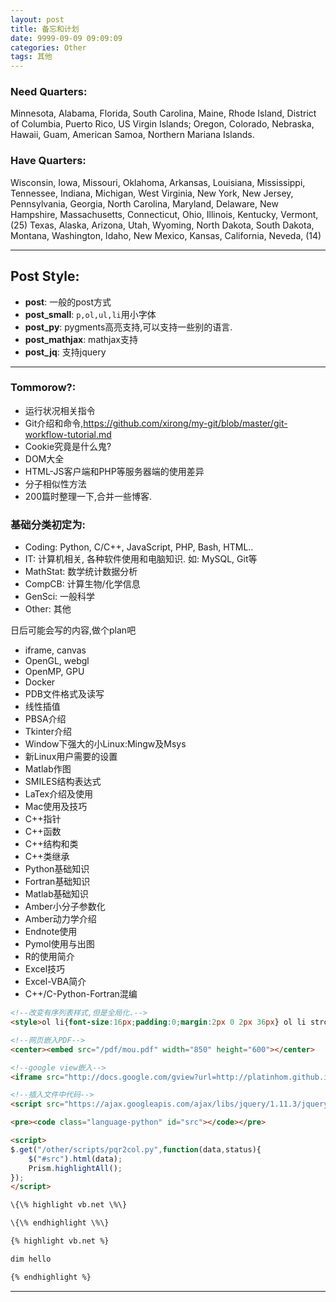 ```yaml
---
layout: post
title: 备忘和计划
date: 9999-09-09 09:09:09
categories: Other 
tags: 其他
---
```


### Need Quarters:

Minnesota,  Alabama, Florida,  South Carolina,  Maine, Rhode Island, District of Columbia, Puerto Rico, US Virgin Islands;
Oregon, Colorado, Nebraska, Hawaii, Guam, American Samoa, Northern Mariana Islands.

### Have Quarters:

Wisconsin, Iowa, Missouri, Oklahoma, Arkansas, Louisiana, Mississippi, Tennessee, Indiana, Michigan, West Virginia, New York, New Jersey, Pennsylvania, Georgia, North Carolina, Maryland, Delaware, New Hampshire, Massachusetts, Connecticut, Ohio, Illinois, Kentucky, Vermont, (25)
Texas, Alaska, Arizona, Utah, Wyoming, North Dakota, South Dakota, Montana, Washington, Idaho,  New Mexico, Kansas, California, Neveda, (14)

------

## Post Style:

- **post**: 一般的post方式
- **post_small**: `p,ol,ul,li`用小字体
- **post_py**: pygments高亮支持,可以支持一些别的语言.
- **post_mathjax**: mathjax支持
- **post_jq**: 支持jquery

-------

### Tommorow?:

- 运行状况相关指令
- Git介绍和命令,https://github.com/xirong/my-git/blob/master/git-workflow-tutorial.md
- Cookie究竟是什么鬼?
- DOM大全
- HTML-JS客户端和PHP等服务器端的使用差异
- 分子相似性方法
- 200篇时整理一下,合并一些博客.

### 基础分类初定为:

- Coding: Python, C/C++, JavaScript, PHP, Bash, HTML..  
- IT: 计算机相关, 各种软件使用和电脑知识. 如: MySQL, Git等
- MathStat: 数学统计数据分析
- CompCB: 计算生物/化学信息
- GenSci: 一般科学
- Other: 其他

日后可能会写的内容,做个plan吧

- iframe, canvas
- OpenGL, webgl
- OpenMP, GPU
- Docker
- PDB文件格式及读写
- 线性插值
- PBSA介绍
- Tkinter介绍
- Window下强大的小Linux:Mingw及Msys
- 新Linux用户需要的设置
- Matlab作图
- SMILES结构表达式
- LaTex介绍及使用
- Mac使用及技巧
- C++指针
- C++函数
- C++结构和类
- C++类继承
- Python基础知识
- Fortran基础知识
- Matlab基础知识
- Amber小分子参数化
- Amber动力学介绍
- Endnote使用
- Pymol使用与出图
- R的使用简介
- Excel技巧
- Excel-VBA简介
- C++/C-Python-Fortran混编

~~~ html
<!--改变有序列表样式,但是全局化.-->
<style>ol li{font-size:16px;padding:0;margin:2px 0 2px 36px} ol li strong{font-size:16px;padding:0;}</style>

<!--网页嵌入PDF-->
<center><embed src="/pdf/mou.pdf" width="850" height="600"></center>

<!--google view嵌入-->
<iframe src="http://docs.google.com/gview?url=http://platinhom.github.io/HomPDF/mou.pdf&embedded=true" style="width:500px; height:100px;" frameborder="0"></iframe>

<!--插入文件中代码-->
<script src="https://ajax.googleapis.com/ajax/libs/jquery/1.11.3/jquery.min.js"></script>

<pre><code class="language-python" id="src"></code></pre>

<script>
$.get("/other/scripts/pqr2col.py",function(data,status){
	$("#src").html(data);
	Prism.highlightAll();
});
</script>

\{\% highlight vb.net \%\}

\{\% endhighlight \%\}

{% highlight vb.net %}

dim hello

{% endhighlight %}

~~~

---
